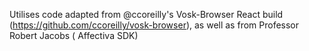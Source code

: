 Utilises code adapted from @ccoreilly's Vosk-Browser React build (https://github.com/ccoreilly/vosk-browser), as well as from Professor Robert Jacobs ( Affectiva SDK)

